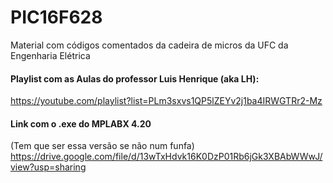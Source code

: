 # PIC16F628
Material com códigos comentados da cadeira de micros da UFC da Engenharia Elétrica 

#### Playlist com as Aulas do professor Luis Henrique (aka LH): #########
https://youtube.com/playlist?list=PLm3sxvs1QP5lZEYv2j1ba4IRWGTRr2-Mz


#### Link com o .exe do MPLABX 4.20 ##### 
(Tem que ser essa versão se não num funfa)
https://drive.google.com/file/d/13wTxHdvk16K0DzP01Rb6jGk3XBAbWWwJ/view?usp=sharing

